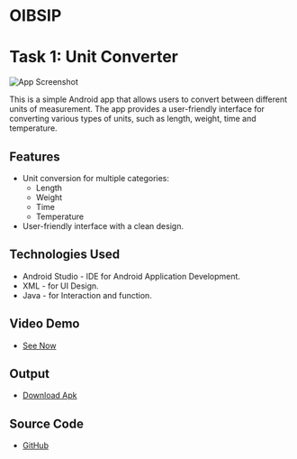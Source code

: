 # OIBSIP
# Task 1: Unit Converter

![App Screenshot](https://nilsn1.github.io/oibsip1_UnitConverter/app/src/main/res/drawable/logo.png)

This is a simple Android app that allows users to convert between different units of measurement. The app provides a user-friendly interface for converting various types of units, such as length, weight, time and temperature.

## Features

- Unit conversion for multiple categories:
  - Length
  - Weight
  - Time
  - Temperature
- User-friendly interface with a clean design.

## Technologies Used

- Android Studio - IDE for Android Application Development.
- XML - for UI Design.
- Java - for Interaction and function.

## Video Demo

- [See Now]()

## Output

- [Download Apk](https://drive.google.com/file/d/10OXEPEeRJbU_6E6pddqFKqE_2A9A5sGx/view?usp=drive_link)

## Source Code

- [GitHub](https://github.com/Nilsn1/oibsip1_UnitConverter)


